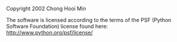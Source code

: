 Copyright 2002 Chong Hooi Min

The software is licensed according to the terms of the PSF (Python Software Foundation) license found here: http://www.python.org/psf/license/